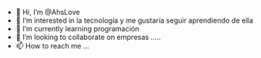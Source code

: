 - 👋 Hi, I’m @AhsLove
- 👀 I’m interested in  la tecnología  y me gustaría seguir aprendiendo de ella
- 🌱 I’m currently learning  programación
- 💞️ I’m looking to collaborate on  empresas .....
- 📫 How to reach me ...

<!---
AhsLove/AhsLove is a ✨ special ✨ repository because its `README.md` (this file) appears on your GitHub profile.
You can click the Preview link to take a look at your changes.
--->
